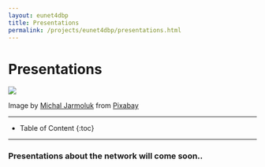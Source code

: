 ```yaml
---
layout: eunet4dbp
title: Presentations
permalink: /projects/eunet4dbp/presentations.html
---
```




<h1>Presentations</h1>


<div class="row">
  <div class="col-sm-12 col-xs-12"><img class="img-responsive" src="{{ "/projects/eunet4dbp/img/presentations.jpg" }}" style="max-height: 500px"></div>
</div>

Image by [Michal Jarmoluk](https://pixabay.com/users/jarmoluk-143740/?utm_source=link-attribution&utm_medium=referral&utm_campaign=image&utm_content=561388) from [Pixabay](https://pixabay.com) 
- - -

* Table of Content
{:toc}

- - -

### Presentations about the network will come soon..
